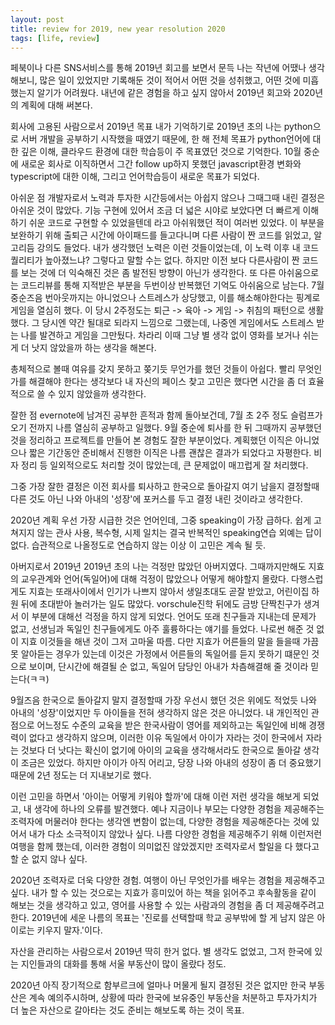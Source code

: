 ```yaml
---
layout: post
title: review for 2019, new year resolution 2020
tags: [life, review]
---
```


 페북이나 다른 SNS서비스를 통해 2019년 회고를 보면서 문득 나는 작년에 어땠나 생각해보니, 많은 일이 있었지만 기록해둔 것이 적어서
 어떤 것을 성취했고, 어떤 것에 미흡했는지 알기가 어려웠다.
내년에 같은 경험을 하고 싶지 않아서 2019년 회고와 2020년의 계획에 대해 써본다.

회사에 고용된 사람으로서
2019년
목표
내가 기억하기로 2019년 초의 나는 python으로 서버 개발을 공부하기 시작했을 때였기 때문에, 한 해 전체 목표가 python언어에 대한 깊은 이해, 클라우드 환경에 대한 학습등이 주 목표였던 것으로 기억한다. 10월 중순에 새로운 회사로 이직하면서 그간 follow up하지 못했던 javascript환경 변화와 typescript에 대한 이해, 그리고 언어학습등이 새로운 목표가 되었다.

아쉬운 점
개발자로서 노력과 투자한 시간등에서는 아쉽지 않으나 그때그때 내린 결정은 아쉬운 것이 많았다. 기능 구현에 있어서 조금 더 넓은 시야로 보았다면 더 빠르게 이해하기 쉬운 코드로 구현할 수 있었을텐데 라고 아쉬워했던 적이 여러번 있었다. 이 부분을 보완하기 위해 출퇴근 시간에 아이패드를 들고다니며 다른 사람이 짠 코드를 읽었고, 알고리듬 강의도 들었다. 내가 생각했던 노력은 이런 것들이었는데, 이 노력 이후 내 코드 퀄리티가 높아졌느냐? 그렇다고 말할 수는 없다.  하지만 이전 보다 다른사람이 짠 코드를 보는 것에 더 익숙해진 것은 좀 발전된 방향이 아닌가 생각한다. 또 다른 아쉬움으로는 코드리뷰를 통해 지적받은 부분을 두번이상 반복했던 기억도 아쉬움으로 남는다.
7월 중순즈음 번아웃까지는 아니었으나 스트레스가 상당했고, 이를 해소해야한다는 핑계로 게임을 열심히 했다. 이 당시 2주정도는 퇴근 -> 육아 -> 게임 -> 취침의 패턴으로 생활했다. 그 당시엔 약간 될대로 되라지 느낌으로 그랬는데, 나중엔 게임에서도 스트레스 받는 나를 발견하고 게임을 그만뒀다. 차라리 이때 그냥 별 생각 없이 영화를 보거나 쉬는 게 더 낫지 않았을까 하는 생각을 해본다.

총체적으로 볼때 여유를 갖지 못하고 쫒기듯 무언가를 했던 것들이 아쉽다. 빨리 무엇인가를 해결해야 한다는 생각보다 내 자신의 페이스 찾고 고민은 했다면 시간을 좀 더 효율적으로 쓸 수 있지 않았을까 생각한다.

잘한 점
evernote에 남겨진 공부한 흔적과 함께 돌아보건데, 7월 초 2주 정도 슬럼프가 오기 전까지 나름 열심히 공부하고 일했다.
9월 중순에 퇴사를 한 뒤 그때까지 공부했던 것을 정리하고 프로젝트를 만들어 본 경험도 잘한 부분이었다. 계획했던 이직은 아니었으나 짧은 기간동안 준비해서 진행한 이직은 나름 괜찮은 결과가 되었다고 자평한다. 비자 정리 등 일외적으로도 처리할 것이 많았는데, 큰 문제없이 매끄럽게 잘 처리했다.

그중 가장 잘한 결정은 이전 회사를 퇴사하고 한국으로 돌아갈지 여기 남을지 결정할때 다른 것도 아닌 나와 아내의 '성장'에 포커스를 두고 결정 내린 것이라고 생각한다.


2020년 계획
우선 가장 시급한 것은 언어인데, 그중 speaking이 가장 급하다. 쉽게 고쳐지지 않는 관사 사용, 복수형, 시제 일치는 결국 반복적인 speaking연습 외예는 답이 없다.
습관적으로 나올정도로 연습하지 않는 이상 이 고민은 계속 될 듯.



아버지로서
2019년
2019년 초의 나는 걱정만 많았던 아버지였다. 그때까지만해도 지효의 교우관계와 언어(독일어)에 대해 걱정이 많았으나 어떻게 해야할지 몰랐다. 다행스럽게도 지효는 또래사이에서 인기가 나쁘지 않아서 생일초대도 곧잘 받았고, 어린이집 하원 뒤에 초대받아 놀러가는 일도 많았다. vorschule진학 뒤에도 금방 단짝친구가 생겨서 이 부분에 대해선 걱정을 하지 않게 되었다. 언어도 또래 친구들과 지내는데 문제가 없고, 선생님과 독일인 친구들에게도 아주 훌륭하다는 얘기를 들었다. 나로썬 해준 것 없이 지효 이것들을 해낸 것이 그저 고마울 따름. 다만 지효가 어른들의 말을 들을때 가끔 못 알아듣는 경우가 있는데 이것은 가정에서 어른들의 독일어를 듣지 못하기 떄문인 것으로 보이며, 단시간에 해결될 순 없고, 독일어 담당인 아내가 차츰해결해 줄 것이라 믿는다(ㅋㅋ)

9월즈음 한국으로 돌아갈지 말지 결정할때 가장 우선시 했던 것은 위에도 적었듯 나와 아내의 '성장'이었지만 두 아이들을 전혀 생각하지 않은 것은 아니었다. 내 개인적인 관점으로 어느정도 수준의 교육을 받은 한국사람이 영어를 제외하고는 독일인에 비해 경쟁력이 없다고 생각하지 않으며, 이러한 이유 독일에서 아이가 자라는 것이 한국에서 자라는 것보다 더 낫다는 확신이 없기에 아이의 교육을 생각해서라도 한국으로 돌아갈 생각이 조금은 있었다. 하지만 아이가 아직 어리고, 당장 나와 아내의 성장이 좀 더 중요했기 때문에 2년 정도는 더 지내보기로 했다.

이런 고민을 하면서 '아이는 어떻게 키워야 할까'에 대해 이런 저런 생각을 해보게 되었고, 내 생각에 하나의 오류를 발견했다.
예나 지금이나 부모는 다양한 경험을 제공해주는 조력자에 머물러야 한다는 생각엔 변함이 없는데, 다양한 경험을 제공해준다는 것에 있어서 내가 다소 소극적이지 않았나 싶다. 나름 다양한 경험을 제공해주기 위해 이런저런 여행을 함께 했는데, 이러한 경험이 의미없진 않았겠지만 조력자로서 할일을 다 했다고 할 순 없지 않나 싶다.

2020년
조력자로 더욱 다양한 경험. 여행이 아닌 무엇인가를 배우는 경험을 제공해주고 싶다. 내가 할 수 있는 것으로는 지효가 흥미있어 하는 책을 읽어주고 후속활동을 같이 해보는 것을 생각하고 있고, 영어를 사용할 수 있는 사람과의 경험을 좀 더 제공해주려고 한다. 2019년에 세운 나름의 목표는 '진로를 선택할때 학교 공부밖에 할 게 남지 않은 아이로는 키우지 말자.'이다.

자산을 관리하는 사람으로서
2019년
딱히 한거 없다. 별 생각도 없었고, 그저 한국에 있는 지인들과의 대화를 통해 서울 부동산이 많이 올랐다 정도.

2020년
아직 장기적으로 함부르크에 얼마나 머물게 될지 결정된 것은 없지만 한국 부동산은 계속 예의주시하며, 상황에 따라 한국에 보유중인 부동산을 처분하고 투자가치가 더 높은 자산으로 갈아타는 것도 준비는 해보도록 하는 것이 목표.

